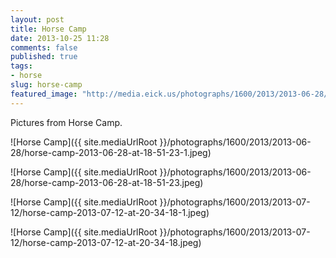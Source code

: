 ```yaml
---
layout: post
title: Horse Camp
date: 2013-10-25 11:28
comments: false
published: true
tags:
- horse
slug: horse-camp
featured_image: "http://media.eick.us/photographs/1600/2013/2013-06-28/horse-camp-2013-06-28-at-18-51-23-1.jpeg"
---
```

Pictures from Horse Camp.

![Horse Camp]({{ site.mediaUrlRoot }}/photographs/1600/2013/2013-06-28/horse-camp-2013-06-28-at-18-51-23-1.jpeg)

![Horse Camp]({{ site.mediaUrlRoot }}/photographs/1600/2013/2013-06-28/horse-camp-2013-06-28-at-18-51-23.jpeg)

![Horse Camp]({{ site.mediaUrlRoot }}/photographs/1600/2013/2013-07-12/horse-camp-2013-07-12-at-20-34-18-1.jpeg)

![Horse Camp]({{ site.mediaUrlRoot }}/photographs/1600/2013/2013-07-12/horse-camp-2013-07-12-at-20-34-18.jpeg)
